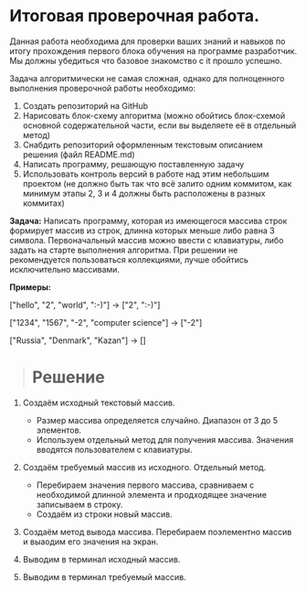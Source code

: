 # Итоговая проверочная работа.

 Данная работа необходима для проверки ваших знаний и навыков по итогу прохождения первого блока обучения на программе разработчик. Мы должны убедиться что базовое знакомство с it прошло успешно.

 Задача алгоритмически не самая сложная, однако для полноценного выполнения проверочной работы необходимо:

 1. Создать репозиторий на GitHub
 2. Нарисовать блок-схему алгоритма (можно обойтись блок-схемой основной содержательной части, если вы выделяете её в отдельный метод)
 3. Снабдить репозиторий оформленным текстовым описанием решения (файл README.md)
 4. Написать программу, решающую поставленную задачу
 5. Использовать контроль версий в работе над этим небольшим проектом (не должно быть так что всё залито одним коммитом, как минимум этапы 2, 3 и 4 должны быть расположены в разных коммитах)

 **Задача:** Написать программу, которая из имеющегося массива строк формирует массив из строк, длинна которых меньше либо равна 3 символа. Первоначальный массив можно ввести с клавиатуры, либо задать на старте выполнения алгоритма. При решении не рекомендуется пользоваться коллекциями, лучше обойтись исключительно массивами.

 **Примеры:**

 ["hello", "2", "world", ":-)"] -> ["2", ":-)"]

 ["1234", "1567", "-2", "computer science"] -> ["-2"]

 ["Russia", "Denmark", "Kazan"] -> []


> # Решение

1. Создаём исходный текстовый массив.
    * Размер массива определяется случайно. Диапазон от 3 до 5 элементов.
    * Используем отдельный метод для получения массива. Значения вводятся пользователем с клавиатуры.

2. Создаём требуемый массив из исходного. Отдельный метод.

    * Перебираем значения первого массива, сравниваем с необходимой длинной элемента и продходящее значение записываем в строку.
    * Создаём из строки новый массив.

3. Создаём метод вывода массива. Перебираем поэлементно массив и выаодим его значения на экран.

4. Выводим в терминал исходный массив.

5. Выводим в терминал требуемый массив.

